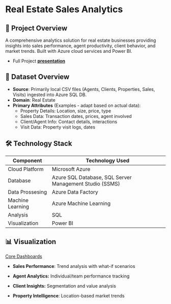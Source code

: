 # Real Estate Sales Analytics 

## 📌 Project Overview
A comprehensive analytics solution for real estate businesses providing insights into sales performance, agent productivity, client behavior, and market trends. Built with Azure cloud services and Power BI.
- Full Project [**presentation**]( https://untitled-9irzmvt.gamma.site/)

## 📁 Dataset Overview 
-   **Source**: Primarily local CSV files (Agents, Clients, Properties,
    Sales, Visits) ingested into Azure SQL DB.
-   **Domain**: Real Estate
-   **Primary Attributes** (Examples - adapt based on actual data):
    -   Property Details: Location, size, price, type
    -   Sales Data: Transaction dates, prices, agent involved
    -   Client/Agent Info: Contact details, interactions
    -   Visit Data: Property visit logs, dates

## 🛠 Technology Stack
| Component          | Technology Used         |
|--------------------|-------------------------|
| Cloud Platform    |Microsoft Azure                |
| Database     | Azure SQL Database, SQL Server Management Studio (SSMS)      |
| Data Prossesing    | Azure Data Factory      |
| Machine Learning   | Azure Machine Learning  |
| Analysis           | SQL                     |
| Visualization     | Power BI                |

## 📊 Visualization
[Core Dashboards](https://github.com/maiimamdooh/Real-Estate-Analysis/tree/main/Dashboard)

- **Sales Performance**: Trend analysis with what-if scenarios

- **Agent Analytics:** Individual/team performance tracking

- **Client Insights:** Segmentation and value analysis

- **Property Intelligence**: Location-based market trends
